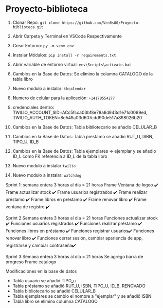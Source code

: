 # Proyecto-biblioteca

1. Clonar Repo: `git clone https://github.com/Ven0s00/Proyecto-biblioteca.git`  
2. Abrir Carpeta y Terminal en VSCode Respectivamente  
3. Crear Entorno: `py -m venv env`  
4. Instalar Módulos: `pip install -r requirements.txt`
5. Abrir variable de entorno virtual: `env\Scripts\activate.bat`


6. Cambios en la Base de Datos: Se elimino la columna CATALOGO de la tabla libro
7. Nuevo modulo a instalar:  `tkcalendar`
8. Numero de celular para la aplicación: `+14178554277`
9. credenciales dentro: TWILIO_ACCOUNT_SID=ACc5fcca03bf8e78a8d943d1e71c0099ed, 
TWILIO_AUTH_TOKEN=8e549a03d607cdd90de517a898026b20
10. Cambios en la Base de Datos: Tabla bibliotecario se añadio CELULAR_B
11. Cambios en la Base de Datos: Tabla prestamo se añadio RUT_U, ISBN, TIPO_U, ID_B
12. Cambios en la Base de Datos: Tabla ejemplares => ejemplar y se añadio ID_L como FK referencia a ID_L de la tabla libro
13. Nuevo modulo a instalar `twilio`
14. Nuevo modulo a instalar: `watchdog`


Sprint 1:
semana entera 3 horas al día = 21 horas
Frame Ventana de logeo ✔️
Frame actualizar stock ✔️
Frame usuarios registrados ✔️
Frame realizar préstamo ✔️
Frame libros en préstamo ✔️
Frame renovar libro ✔️
Frame ventana de registro ✔️

Sprint 2
Semana entera 3 horas al dia = 21 horas
Funciones actualizar stock ✔️
Funciones usuarios registrados ✔️
Funciones realizar préstamo ✔️
Funciones libros en préstamo ✔️
Funciones registrar usuarios✔️
Funciones renovar libro ✔️
Funciones cerrar sesión, cambiar apariencia de app, registrarse y cambiar contraseña✔️

Sprint 3
Semana entera 3 horas al dia = 21 horas
Se agrego barra de progreso
Frame catalogo


Modificaciones en la base de datos

- Tabla usuario se añadió TIPO_u
- Tabla préstamo se añadió RUT_U, ISBN, TIPO_U, ID_B, RENOVADO
- Tabla bibliotecario se añadió CELULAR_B
- Tabla ejemplares se cambio el nombre a "ejemplar" y se añadió ISBN
- Tabla libro se elimino columna CATALOGO